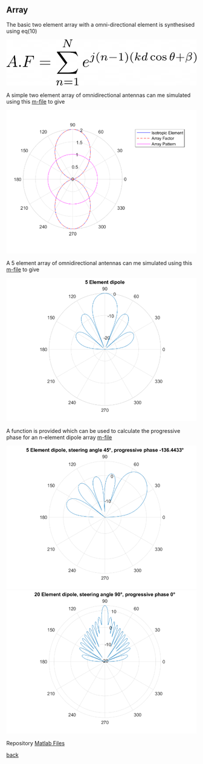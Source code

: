 ## Array

The basic two element array with a omni-directional element is synthesised using eq(10)

![Synthesis equation](../images/Eq10.png)

A simple two element array of omnidirectional antennas can me simulated using this [m-file](https://github.com/adrian-mckernan/Array/blob/main/Dual_element_isotropic.m) to give 

![two element Array](../images/2_element_theory.png)

A 5 element array of omnidirectional antennas can me simulated using this [m-file](https://github.com/adrian-mckernan/Array/blob/main/Five_Element_dipole.m) to give 

![Five element Dipole Array](../images/5_element_theory.png)

A function is provided which can be used to calculate the progressive phase for an n-element dipole array [m-file](https://github.com/adrian-mckernan/Array/blob/main/plot_n_element_dipole_array.m) 


![Five element Dipole Array](../images/5_element_dipole_45Degrees.png) ![20 Element dipole Array](../images/20_element_dipole_90Degrees.png)

Repository
[Matlab Files](https://github.com/adrian-mckernan/array)

[back](../)